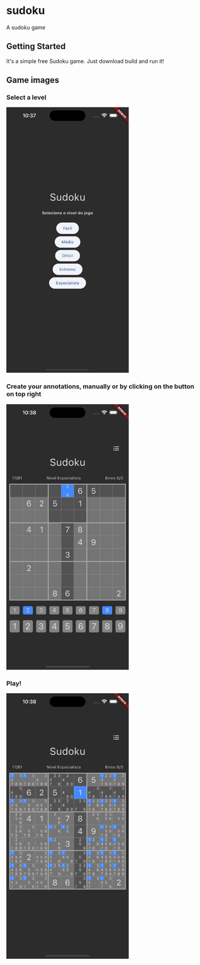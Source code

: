 # sudoku

A sudoku game

## Getting Started

It's a simple free Sudoku game. Just download build and run it!

## Game images

### Select a level
<img src="./prints/print1.png" alt="drawing" height="700px"/>


### Create your annotations, manually or by clicking on the button on top right
<img src="./prints/print2.png" alt="drawing" height="700px"/>

### Play! 
<img src="./prints/print3.png" alt="drawing" height="700px"/>